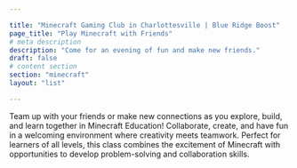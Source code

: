 ```yaml
---

title: "Minecraft Gaming Club in Charlottesville | Blue Ridge Boost"
page_title: "Play Minecraft with Friends"
# meta description
description: "Come for an evening of fun and make new friends."
draft: false
# content section
section: "minecraft"
layout: "list"

---
```


<p>
        Team up with your friends or make new connections as you explore, build, and 
        learn together in Minecraft Education! Collaborate, create, and have fun in a 
        welcoming environment where creativity meets teamwork. Perfect for learners 
        of all levels, this class combines the excitement of Minecraft with opportunities 
        to develop problem-solving and collaboration skills.</p>
 <!-- Class List -->

<div><script data-cfasync="false" type="text/javascript" src="https://app.ecwid.com/script.js?106136041&data_platform=code"
        charset="utf-8"></script><script type="text/javascript">
        xProductBrowser("views=grid(20,5) list(60) table(60)","categoryView=grid","id=my-store-106136041", 
        "defaultCategoryId=175340611");</script></div>

